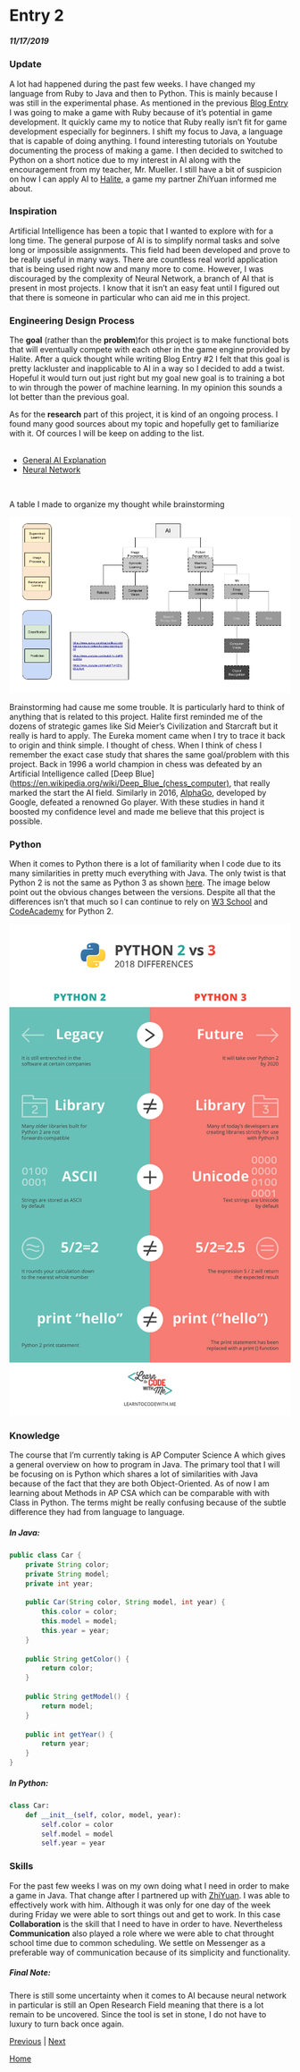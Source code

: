 # Entry 2
##### 11/17/2019

### Update
A lot had happened during the past few weeks. I have changed my language from Ruby to Java and then to Python. This is mainly because I was still in the experimental phase. As mentioned in the previous [Blog Entry](entry01.md) I was going to make a game with Ruby because of it’s potential in game development. It quickly came my to notice that Ruby really isn’t fit for game development especially for beginners. I shift my focus to Java, a language that is capable of doing anything. I found interesting tutorials on Youtube documenting the process of making a game. I then decided to switched to Python on a short notice due to my interest in AI along with the encouragement from my teacher, Mr. Mueller. I still have a bit of suspicion on how I can apply AI to [Halite](https://2018.halite.io/), a game my partner ZhiYuan informed me about.
### Inspiration
Artificial Intelligence has been a topic that I wanted to explore with for a long time. The general purpose of AI is to simplify normal tasks and solve long or impossible assignments. This field had been developed and prove to be really useful in many ways. There are countless real world application that is being used right now and many more to come. However, I was discouraged by the complexity of Neural Network, a branch of AI that is present in most projects. I know that it isn’t an easy feat until I figured out that there is someone in particular who can aid me in this project.
### Engineering Design Process
The **goal** (rather than the **problem**)for this project is to make functional bots that will eventually compete with each other in the game engine provided by Halite. After a quick thought while writing Blog Entry #2 I felt that this goal is pretty lackluster and inapplicable to AI in a way so I decided to add a twist. Hopeful it would turn out just right but my goal new goal is to training a bot to win through the power of machine learning. In my opinion this sounds a lot better than the previous goal.

As for the **research** part of this project, it is kind of an ongoing process. I found many good sources about my topic and hopefully get to familiarize with it. Of cources I will be keep on adding to the list.<br><br>
- [General AI Explanation](https://www.ayima.com/blog/artificial-intelligence-neural-networks-deep-learning.html)<br>
- [Neural Network](https://towardsdatascience.com/the-mostly-complete-chart-of-neural-networks-explained-3fb6f2367464)

<br>


A table I made to organize my thought while brainstorming<br>

![My Table](../ai-table.png)

Brainstorming had cause me some trouble. It is particularly hard to think of anything that is related to this project. Halite first reminded me of the dozens of strategic games like Sid Meier’s Civilization and Starcraft but it really is hard to apply. The Eureka moment came when I try to trace it back to origin and think simple. I thought of chess. When I think of chess I remember the exact case study that shares the same goal/problem with this project. Back in 1996 a world champion in chess was defeated by an Artificial Intelligence called [Deep Blue](https://en.wikipedia.org/wiki/Deep_Blue_(chess_computer), that really marked the start the AI field. Similarly in 2016, [AlphaGo](https://en.wikipedia.org/wiki/AlphaGo), developed by Google, defeated a renowned Go player. With these studies in hand it boosted my confidence level and made me believe that this project is possible.
### Python
When it comes to Python there is a lot of familiarity when I code due to its many similarities in pretty much everything with Java. The only twist is that Python 2 is not the same as Python 3 as shown [here](https://learntocodewith.me/programming/python/python-2-vs-python-3/). The image below point out the obvious changes between the versions. Despite all that the differences isn’t that much so I can continue to rely on [W3 School](https://www.w3schools.com/python/) and [CodeAcademy](https://www.codecademy.com/learn/learn-python) for Python 2.<br>

![2v3](../2v3.png)

### Knowledge
The course that I’m currently taking is AP Computer Science A which gives a general  overview on how to program in Java. The primary tool that I will be focusing on is Python which shares a lot of similarities with Java because of the fact that they are both Object-Oriented. As of now I am learning about Methods in AP CSA which can be comparable with with Class in Python. The terms might be really confusing because of the subtle difference they had from language to language.

##### In Java:
```Java
public class Car {
    private String color;
    private String model;
    private int year;

    public Car(String color, String model, int year) {
        this.color = color;
        this.model = model;
        this.year = year;
    }

    public String getColor() {
        return color;
    }

    public String getModel() {
        return model;
    }

    public int getYear() {
        return year;
    }
}
```

##### In Python:
```Python
class Car:
    def __init__(self, color, model, year):
        self.color = color
        self.model = model
        self.year = year
```

### Skills
For the past few weeks I was on my own doing what I need in order to make a game in Java. That change after I partnered up with [ZhiYuan](https://github.com/zhiyuanc1718). I was able to effectively work with him. Although it was only for one day of the week during Friday we were able to sort things out and get to work. In this case **Collaboration** is the skill that I need to have in order to have. Nevertheless **Communication** also played a role where we were able to chat throught school time due to common scheduling. We settle on Messenger as a preferable way of communication because of its simplicity and functionality.

##### Final Note:
There is still some uncertainty when it comes to AI because neural network in particular is still an Open Research Field meaning that there is a lot remain to be uncovered. Since the tool is set in stone, I do not have to luxury to turn back once again.







[Previous](entry01.md) | [Next](entry03.md)

[Home](../README.md)